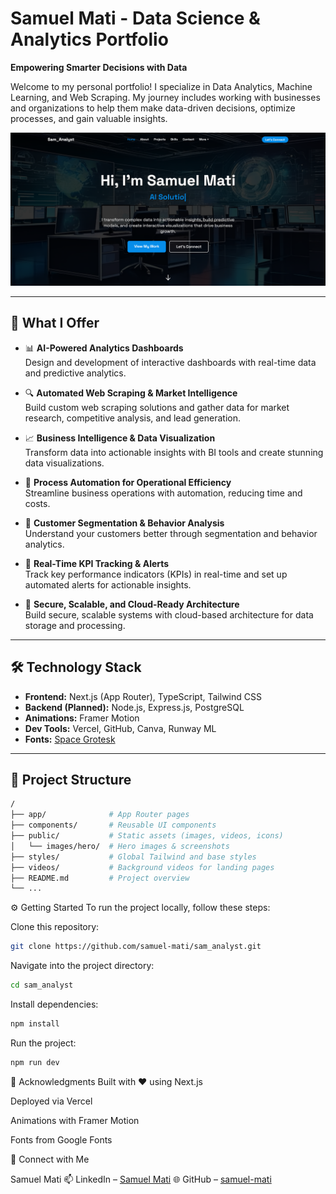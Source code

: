 # Samuel Mati - Data Science & Analytics Portfolio

**Empowering Smarter Decisions with Data**

Welcome to my personal portfolio! I specialize in Data Analytics, Machine Learning, and Web Scraping. My journey includes working with businesses and organizations to help them make data-driven decisions, optimize processes, and gain valuable insights.

![Portfolio Screenshot](public/images/portfolio_screenshot.png)

---

## 🚀 What I Offer

- 📊 **AI-Powered Analytics Dashboards**  
  Design and development of interactive dashboards with real-time data and predictive analytics.
  
- 🔍 **Automated Web Scraping & Market Intelligence**  
  Build custom web scraping solutions and gather data for market research, competitive analysis, and lead generation.
  
- 📈 **Business Intelligence & Data Visualization**  
  Transform data into actionable insights with BI tools and create stunning data visualizations.
  
- 🤖 **Process Automation for Operational Efficiency**  
  Streamline business operations with automation, reducing time and costs.
  
- 👥 **Customer Segmentation & Behavior Analysis**  
  Understand your customers better through segmentation and behavior analytics.

- 📡 **Real-Time KPI Tracking & Alerts**  
  Track key performance indicators (KPIs) in real-time and set up automated alerts for actionable insights.

- 🔐 **Secure, Scalable, and Cloud-Ready Architecture**  
  Build secure, scalable systems with cloud-based architecture for data storage and processing.

---

## 🛠️ Technology Stack

- **Frontend:** Next.js (App Router), TypeScript, Tailwind CSS
- **Backend (Planned):** Node.js, Express.js, PostgreSQL
- **Animations:** Framer Motion
- **Dev Tools:** Vercel, GitHub, Canva, Runway ML
- **Fonts:** [Space Grotesk](https://fonts.google.com/specimen/Space+Grotesk)

---

## 📁 Project Structure

```bash
/
├── app/              # App Router pages
├── components/       # Reusable UI components
├── public/           # Static assets (images, videos, icons)
│   └── images/hero/  # Hero images & screenshots
├── styles/           # Global Tailwind and base styles
├── videos/           # Background videos for landing pages
├── README.md         # Project overview
└── ...
```

⚙️ Getting Started
To run the project locally, follow these steps:

Clone this repository:
```bash
git clone https://github.com/samuel-mati/sam_analyst.git
```

Navigate into the project directory:
```bash
cd sam_analyst
```

Install dependencies:
```bash
npm install
```

Run the project:
```bash
npm run dev
```


🙌 Acknowledgments
Built with ❤️ using Next.js

Deployed via Vercel

Animations with Framer Motion

Fonts from Google Fonts

👋 Connect with Me


Samuel Mati
📫 LinkedIn – [Samuel Mati](https://www.linkedin.com/in/samuel-mati/)
🌐 GitHub – [samuel-mati](https://github.com/samuel-mati)

